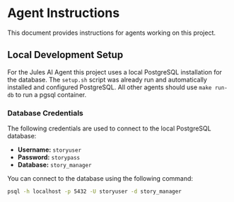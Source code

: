 # Agent Instructions

This document provides instructions for agents working on this project.

## Local Development Setup

For the Jules AI Agent this project uses a local PostgreSQL installation for the database. The `setup.sh` script was already run and automatically installed and configured PostgreSQL.
All other agents should use `make run-db` to run a pgsql container.

### Database Credentials

The following credentials are used to connect to the local PostgreSQL database:

- **Username:** `storyuser`
- **Password:** `storypass`
- **Database:** `story_manager`

You can connect to the database using the following command:

```bash
psql -h localhost -p 5432 -U storyuser -d story_manager
```

